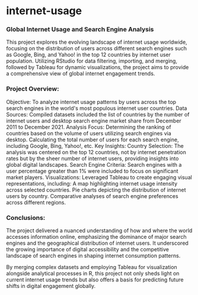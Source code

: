# internet-usage

### Global Internet Usage and Search Engine Analysis

This project explores the evolving landscape of internet usage worldwide, focusing on the distribution of users across different search engines such as Google, Bing, and Yahoo! in the top 12 countries by internet user population. Utilizing RStudio for data filtering, importing, and merging, followed by Tableau for dynamic visualizations, the project aims to provide a comprehensive view of global internet engagement trends.

### Project Overview:
Objective: To analyze internet usage patterns by users across the top search engines in the world's most populous internet user countries.
Data Sources: Compiled datasets included the list of countries by the number of internet users and desktop search engine market share from December 2011 to December 2021.
Analysis Focus:
Determining the ranking of countries based on the volume of users utilizing search engines via desktop.
Calculating the total number of users for each search engine, including Google, Bing, Yahoo!, etc.
Key Insights:
Country Selection: The analysis was centered on the top 12 countries, not by internet penetration rates but by the sheer number of internet users, providing insights into global digital landscapes.
Search Engine Criteria: Search engines with a user percentage greater than 1% were included to focus on significant market players.
Visualizations: Leveraged Tableau to create engaging visual representations, including:
A map highlighting internet usage intensity across selected countries.
Pie charts depicting the distribution of internet users by country.
Comparative analyses of search engine preferences across different regions.

### Conclusions:
The project delivered a nuanced understanding of how and where the world accesses information online, emphasizing the dominance of major search engines and the geographical distribution of internet users. It underscored the growing importance of digital accessibility and the competitive landscape of search engines in shaping internet consumption patterns.

By merging complex datasets and employing Tableau for visualization alongside analytical processes in R, this project not only sheds light on current internet usage trends but also offers a basis for predicting future shifts in digital engagement globally.
